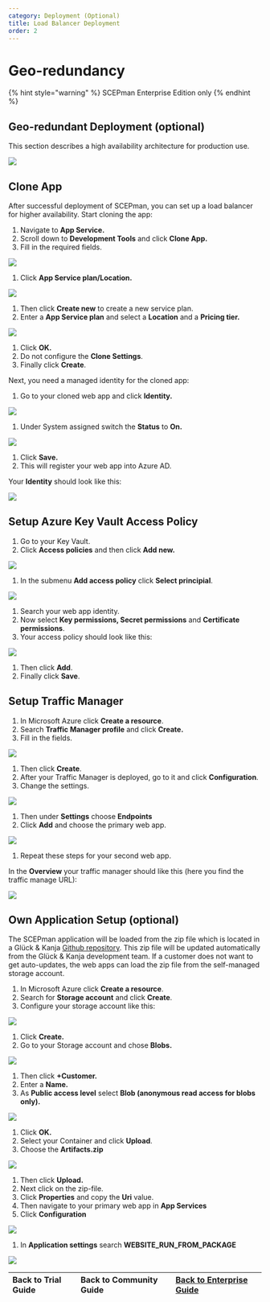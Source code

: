 ```yaml
---
category: Deployment (Optional)
title: Load Balancer Deployment
order: 2
---
```


# Geo-redundancy

{% hint style="warning" %}
SCEPman Enterprise Edition only
{% endhint %}

## Geo-redundant Deployment \(optional\)

This section describes a high availability architecture for production use.

![](../../.gitbook/assets/scepman_loadbalancer1.png)

## Clone App

After successful deployment of SCEPman, you can set up a load balancer for higher availability. Start cloning the app:

1. Navigate to **App Service.** 
2. Scroll down to **Development Tools** and click **Clone App.** 
3. Fill in the required fields.

![](../../.gitbook/assets/scepman_cloneapp1%20%281%29.png)

1. Click **App Service plan/Location.**

![](../../.gitbook/assets/scepman_cloneapp2%20%281%29.png)

1. Then click **Create new** to create a new service plan.
2. Enter a **App Service plan** and select a **Location** and a **Pricing tier.**

![](../../.gitbook/assets/scepman_cloneapp3%20%281%29.png)

1. Click **OK.**
2. Do not configure the **Clone Settings**.
3. Finally click **Create**.

Next, you need a managed identity for the cloned app:

1. Go to your cloned web app and click **Identity.**

![](../../.gitbook/assets/scepman_identity1%20%281%29.png)

1. Under System assigned switch the **Status** to **On.**

![](../../.gitbook/assets/scepman_identity2.png)

1. Click **Save.**
2. This will register your web app into Azure AD.

Your **Identity** should look like this:

![](../../.gitbook/assets/scepman_identity3%20%281%29.png)

## Setup Azure Key Vault Access Policy

1. Go to your Key Vault. 
2. Click **Access policies** and then click **Add new.**

![](../../.gitbook/assets/scepman_keyvault1%20%281%29.png)

1. In the submenu **Add access policy** click **Select principial**.

![](../../.gitbook/assets/scepman_keyvault2.png)

1. Search your web app identity.
2. Now select **Key permissions, Secret permissions** and **Certificate permissions**.
3. Your access policy should look like this:

![](../../.gitbook/assets/scepman_keyvault3%20%281%29.png)

1. Then click **Add**.
2. Finally click **Save**.

## Setup Traffic Manager

1. In Microsoft Azure click **Create a resource**. 
2. Search **Traffic Manager profile** and click **Create.** 
3. Fill in the fields.

![](../../.gitbook/assets/scepman_trafficmanager1.png)

1. Then click **Create**.
2. After your Traffic Manager is deployed, go to it and click **Configuration**.
3. Change the settings.

![](../../.gitbook/assets/scepman_trafficmanager2.png)

1. Then under **Settings** choose **Endpoints**
2. Click **Add** and choose the primary web app.

![](../../.gitbook/assets/scepman_trafficmanager3.png)

1. Repeat these steps for your second web app.  

In the **Overview** your traffic manager should like this \(here you find the traffic manage URL\):

![](../../.gitbook/assets/scepman_trafficmanager4.png)

## Own Application Setup \(optional\)

The SCEPman application will be loaded from the zip file which is located in a Glück & Kanja [Github repository](https://github.com/scepman/install/raw/master/dist/Artifacts.zip). This zip file will be updated automatically from the Glück & Kanja development team. If a customer does not want to get auto-updates, the web apps can load the zip file from the self-managed storage account.

1. In Microsoft Azure click **Create a resource**. 
2. Search for **Storage account** and click **Create**. 
3. Configure your storage account like this:

![](../../.gitbook/assets/scepman_storage1%20%281%29.png)

1. Click **Create.**
2. Go to your Storage account and chose **Blobs.**

![](../../.gitbook/assets/scepman_storage2%20%281%29.png)

1. Then click **+Customer.**
2. Enter a **Name.**
3. As **Public access level** select **Blob \(anonymous read access for blobs only\).**

![](../../.gitbook/assets/scepman_storage3%20%281%29.png)

1. Click **OK.**
2. Select your Container and click **Upload**.
3. Choose the **Artifacts.zip**

![](../../.gitbook/assets/scepman_storage4%20%281%29.png)

1. Then click **Upload.**
2. Next click on the zip-file.
3. Click **Properties** and copy the **Uri** value.
4. Then navigate to your primary web app in **App Services**
5. Click **Configuration**

![](../../.gitbook/assets/scepman_storage5%20%281%29.png)

1. In **Application settings** search **WEBSITE\_RUN\_FROM\_PACKAGE**

![](../../.gitbook/assets/scepman_storage6%20%281%29%20%281%29%20%281%29%20%281%29%20%281%29%20%281%29%20%281%29%20%281%29%20%281%29%20%281%29.png)

| Back to Trial Guide | Back to Community Guide | ​[Back to Enterprise Guide​](../../getting-started/enterprise-guide.md#step-10-configure-geo-redundancy-optional) |
| :--- | :--- | :--- |



